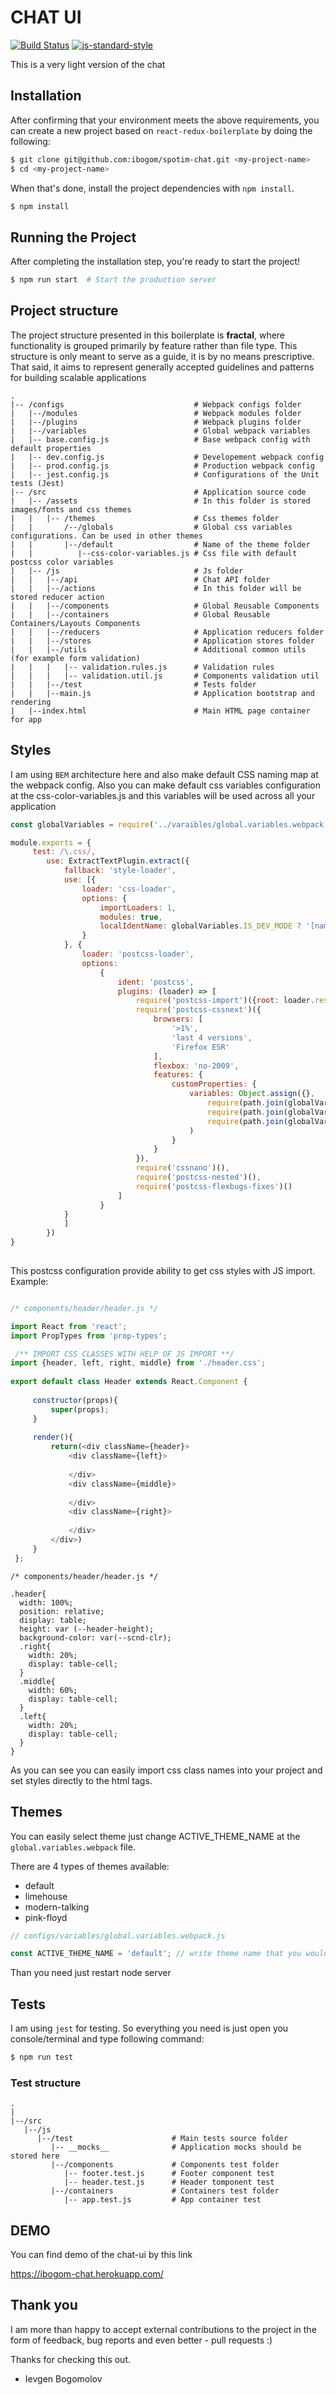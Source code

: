 
# CHAT UI
[![Build Status](https://travis-ci.org/ibogom/chat-ui.svg?branch=master)](https://travis-ci.org/ibogom/chat-ui/builds/334482930)
[![js-standard-style](https://img.shields.io/badge/code%20style-standard-brightgreen.svg)](http://standardjs.com/)

This is a very light version of the chat 

## Installation

After confirming that your environment meets the above requirements, you can create a new project based on `react-redux-boilerplate` by doing the following:

```bash
$ git clone git@github.com:ibogom/spotim-chat.git <my-project-name>
$ cd <my-project-name>
```

When that's done, install the project dependencies with `npm install`.

```bash
$ npm install
```

## Running the Project

After completing the installation step, you're ready to start the project!

```bash
$ npm run start  # Start the production server
```

## Project structure

The project structure presented in this boilerplate is **fractal**, where functionality is grouped primarily by feature rather than file type. This structure is only meant to serve as a guide, it is by no means prescriptive. That said, it aims to represent generally accepted guidelines and patterns for building scalable applications

```
.
|-- /configs                             # Webpack configs folder
|   |--/modules                          # Webpack modules folder
|   |--/plugins                          # Webpack plugins folder
|   |--/variables                        # Global webpack variables
|   |-- base.config.js                   # Base webpack config with default properties
|   |-- dev.config.js                    # Developement webpack config   
|   |-- prod.config.js                   # Production webpack config
|   |-- jest.config.js                   # Configurations of the Unit tests (Jest)
|-- /src                                 # Application source code
|   |-- /assets                          # In this folder is stored images/fonts and css themes
|   |   |-- /themes                      # Css themes folder
|   |       /--/globals                  # Global css variables configurations. Can be used in other themes 
|   |       |--/default                  # Name of the theme folder
|   |          |--css-color-variables.js # Css file with default postcss color variables 
|   |-- /js                              # Js folder
|   |   |--/api                          # Chat API folder
|   |   |--/actions                      # In this folder will be stored reducer action
|   |   |--/components                   # Global Reusable Components
|   |   |--/containers                   # Global Reusable Containers/Layouts Components
|   |   |--/reducers                     # Application reducers folder
|   |   |--/stores                       # Application stores folder
|   |   |--/utils                        # Additional common utils (for example form validation)
|   |   |   |-- validation.rules.js      # Validation rules 
|   |   |   |-- validation.util.js       # Components validation util
|   |   |--/test                         # Tests folder
|   |   |--main.js                       # Application bootstrap and rendering
|   |--index.html                        # Main HTML page container for app
```

## Styles
I am using `BEM` architecture here and also make default CSS naming map at the webpack config.
Also you can make default css variables configuration at the css-color-variables.js and this variables will be used across all your application  

```javascript
const globalVariables = require('../varaibles/global.variables.webpack');

module.exports = {
     test: /\.css/,
        use: ExtractTextPlugin.extract({
            fallback: 'style-loader',
            use: [{
                loader: 'css-loader',
                options: {
                    importLoaders: 1,
                    modules: true,
                    localIdentName: globalVariables.IS_DEV_MODE ? '[name]__[local]___[hash:base64:5]' : '[hash:base64:5]'
                }
            }, {
                loader: 'postcss-loader',
                options:
                    {
                        ident: 'postcss',
                        plugins: (loader) => [
                            require('postcss-import')({root: loader.resourcePath}),
                            require('postcss-cssnext')({
                                browsers: [
                                    '>1%',
                                    'last 4 versions',
                                    'Firefox ESR'
                                ],
                                flexbox: 'no-2009',
                                features: {
                                    customProperties: {
                                        variables: Object.assign({},
                                            require(path.join(globalVariables.CSS_VARIABLES_PATH, `/${globalVariables.ACTIVE_THEME_NAME}/css-color-variables`)),
                                            require(path.join(globalVariables.CSS_VARIABLES_PATH, '/globals/css-font-sizes')),
                                            require(path.join(globalVariables.CSS_VARIABLES_PATH, '/globals/css-icons-variables'))
                                        )
                                    }
                                }
                            }),
                            require('cssnano')(),
                            require('postcss-nested')(),
                            require('postcss-flexbugs-fixes')()
                        ]
                    }
            }
            ]
        })
}
           
```

This postcss configuration provide ability to get css styles with JS import. Example: 

```javascript

/* components/header/header.js */

import React from 'react';
import PropTypes from 'prop-types';

 /** IMPORT CSS CLASSES WITH HELP OF JS IMPORT **/
import {header, left, right, middle} from './header.css';
 
export default class Header extends React.Component {
 
     constructor(props){
         super(props);
     }
 
     render(){
         return(<div className={header}>
             <div className={left}>
 
             </div>
             <div className={middle}>
 
             </div>
             <div className={right}>
 
             </div>
         </div>)
     }
 };

````  
```postcss
/* components/header/header.js */

.header{
  width: 100%;
  position: relative;
  display: table;
  height: var (--header-height);
  background-color: var(--scnd-clr);
  .right{
    width: 20%;
    display: table-cell;
  }
  .middle{
    width: 60%;
    display: table-cell;
  }
  .left{
    width: 20%;
    display: table-cell;
  }
}
```
As you can see you can easily import css class names into your project and set styles directly to the html tags. 

## Themes

You can easily select theme just change ACTIVE_THEME_NAME at the `global.variables.webpack` file.

There are 4 types of themes available: 
* default 
* limehouse 
* modern-talking 
* pink-floyd

```javascript
// configs/variables/global.variables.webpack.js

const ACTIVE_THEME_NAME = 'default'; // write theme name that you would like to change  
````

Than you need just restart node server
 
## Tests
I am using `jest` for testing.  So everything you need is just open you console/terminal and type following command:

```bash
$ npm run test
```

### Test structure

```
.
|
|--/src
   |--/js
      |--/test                      # Main tests source folder
         |-- __mocks__              # Application mocks should be stored here
         |--/components             # Components test folder 
            |-- footer.test.js      # Footer component test
            |-- header.test.js      # Header tomponent test
         |--/containers             # Containers test folder
            |-- app.test.js         # App container test
```

## DEMO

You can find demo of the chat-ui by this link 

https://ibogom-chat.herokuapp.com/

## Thank you 

I am more than happy to accept external contributions to the project in the form of feedback, bug reports and even better - pull requests :)

Thanks for checking this out.

- Ievgen Bogomolov 
